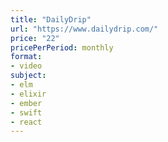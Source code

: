 ```yaml
---
title: "DailyDrip"
url: "https://www.dailydrip.com/"
price: "22"
pricePerPeriod: monthly
format: 
- video
subject: 
- elm
- elixir
- ember
- swift
- react
---
```


